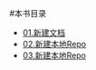 #本书目录
-  [01.新建文档](01_newRepo.md)
-  [02.新建本地Repo](02_cloneRepo.md)
-  [03.新建本地Repo](03_configEditor.md)


